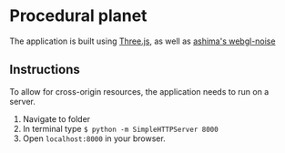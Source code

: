 # Procedural planet 
The application is built using [Three.js](https://threejs.org/), as well as [ashima's webgl-noise](https://github.com/ashima/webgl-noise) 

## Instructions
To allow for cross-origin resources, the application needs to run on a server.

1. Navigate to folder
2. In terminal type `$ python -m SimpleHTTPServer 8000`
3. Open `localhost:8000` in your browser.